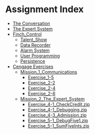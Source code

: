 # Assignment Index
* <a href="The%20Conversation/">The Conversation</a>
* <a href="The%20Expert%20System/">The Expert System</a>
* <a href="Finch_Control/">Finch_Control</a>
  * <a href="Finch_Control/module_1">Talent_Show</a>
  * <a href="Finch_Control/module_2">Data Recorder</a>
  * <a href="Finch_Control/module_3">Alarm System</a>
  * <a href="Finch_Control/module_4">User Programming</a>
  * <a href="Finch_Control/module_5">Persistence</a>
* <a href="cengage_exercises">Cengage Exercises</a>
  * <a href="cengage_exercises/Mission_1_Communications">Mission_1_Communications</a>
    * <a href="cengage_exercises/Mission_1_Communications/Exercise_1.zip">Exercise_1-5</a>
    * <a href="cengage_exercises/Mission_1_Communications/Exercise_2-2.zip">Exercise_2-2</a>
    * <a href="cengage_exercises/Mission_1_Communications/Exercise_2-4_DebugTwo4.zip">Exercise_2-4</a>
    * <a href="cengage_exercises/Mission_1_Communications/Exercise_2-6.zip">Exercise_2-6</a>
  * <a href="cengage_exercises/Mission_2_The_Expert_System">Mission_2_The_Expert_System</a>
    * <a href="cengage_exercises/Mission_2_The_Expert_System/Exercise_4-1_CheckCredit.zip">Exercise_4-1_CheckCredit.zip</a>
    * <a href="cengage_exercises/Mission_2_The_Expert_System/Exercise_4-1_Debugging.zip">Exercise_4-1_Debugging.zip</a>
    * <a href="cengage_exercises/Mission_2_The_Expert_System/Exercise_4-3_Admission.zip">Exercise_4-3_Admission.zip</a>
    * <a href="cengage_exercises/Mission_2_The_Expert_System/Exercise_5-1_DebugFive1.zip">Exercise_5-1_DebugFive1.zip</a>
    * <a href="cengage_exercises/Mission_2_The_Expert_System/Exercise_5-1_SumFiveInts.zip">Exercise_5-1_SumFiveInts.zip</a>
